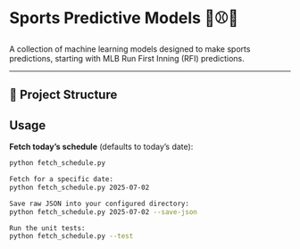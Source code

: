 # Sports Predictive Models 🧠⚾🏀

A collection of machine learning models designed to make sports predictions, starting with MLB Run First Inning (RFI) predictions.

---

## 📂 Project Structure


## Usage

**Fetch today’s schedule** (defaults to today’s date):  
```bash
python fetch_schedule.py

Fetch for a specific date:
python fetch_schedule.py 2025-07-02

Save raw JSON into your configured directory:
python fetch_schedule.py 2025-07-02 --save-json

Run the unit tests:
python fetch_schedule.py --test
